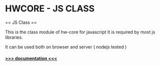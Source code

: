 HWCORE - JS CLASS
===========

== JS Class ==

This is the class module of hw-core for javascript
It is required by most js libraries.

It can be used both on browser and server ( nodejs tested )

#### [>>> documentation <<<](https://hw-core.github.io/js-library-class)  ##
